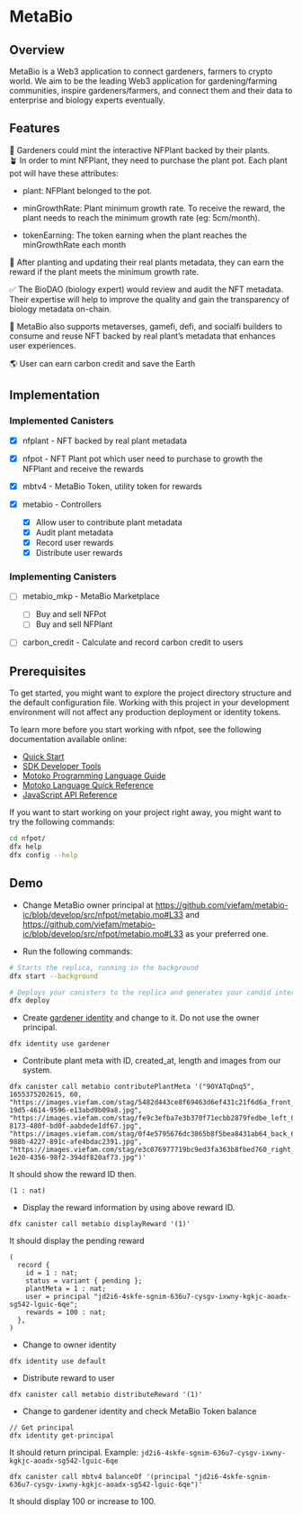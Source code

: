 # MetaBio

## Overview

MetaBio is a Web3 application to connect gardeners, farmers to crypto world. We aim to be the leading Web3 application for gardening/farming communities, inspire gardeners/farmers, and connect them and their data to enterprise and biology experts eventually.

## Features

🌱 Gardeners could mint the interactive NFPlant backed by their plants.  
🪴 In order to mint NFPlant, they need to purchase the plant pot. Each plant pot will have these attributes:

- plant: NFPlant belonged to the pot.

- minGrowthRate: Plant minimum growth rate. To receive the reward, the plant needs to reach the minimum growth rate (eg: 5cm/month).

- tokenEarning: The token earning when the plant reaches the minGrowthRate each month

🏅 After planting and updating their real plants metadata, they can earn the reward if the plant meets the minimum growth rate.

✅ The BioDAO (biology expert) would review and audit the NFT metadata. Their expertise will help to improve the quality and gain the transparency of biology metadata on-chain.

🚀 MetaBio also supports metaverses, gamefi, defi, and socialfi builders to consume and reuse NFT backed by real plant’s metadata that enhances user experiences.

🌎 User can earn carbon credit and save the Earth

## Implementation

### Implemented Canisters

- [x] nfplant - NFT backed by real plant metadata
- [x] nfpot - NFT Plant pot which user need to purchase to growth the NFPlant and receive the rewards
- [x] mbtv4 - MetaBio Token, utility token for rewards
- [x] metabio - Controllers

  - [x] Allow user to contribute plant metadata
  - [x] Audit plant metadata
  - [x] Record user rewards
  - [x] Distribute user rewards

### Implementing Canisters

- [ ] metabio_mkp - MetaBio Marketplace

  - [ ] Buy and sell NFPot
  - [ ] Buy and sell NFPlant

- [ ] carbon_credit - Calculate and record carbon credit to users

## Prerequisites

To get started, you might want to explore the project directory structure and the default configuration file. Working with this project in your development environment will not affect any production deployment or identity tokens.

To learn more before you start working with nfpot, see the following documentation available online:

- [Quick Start](https://sdk.dfinity.org/docs/quickstart/quickstart-intro.html)
- [SDK Developer Tools](https://sdk.dfinity.org/docs/developers-guide/sdk-guide.html)
- [Motoko Programming Language Guide](https://sdk.dfinity.org/docs/language-guide/motoko.html)
- [Motoko Language Quick Reference](https://sdk.dfinity.org/docs/language-guide/language-manual.html)
- [JavaScript API Reference](https://erxue-5aaaa-aaaab-qaagq-cai.raw.ic0.app)

If you want to start working on your project right away, you might want to try the following commands:

```bash
cd nfpot/
dfx help
dfx config --help
```

## Demo

- Change MetaBio owner principal at https://github.com/viefam/metabio-ic/blob/develop/src/nfpot/metabio.mo#L33 and https://github.com/viefam/metabio-ic/blob/develop/src/nfpot/metabio.mo#L33 as your preferred one.

- Run the following commands:

```bash
# Starts the replica, running in the background
dfx start --background

# Deploys your canisters to the replica and generates your candid interface
dfx deploy
```

- Create [gardener identity](https://internetcomputer.org/docs/current/references/cli-reference/dfx-identity) and change to it. Do not use the owner principal.

```
dfx identity use gardener
```

- Contribute plant meta with ID, created_at, length and images from our system.

```
dfx canister call metabio contributePlantMeta '("9OYATqDnq5", 1655375202615, 60, "https://images.viefam.com/stag/5482d443ce8f69463d6ef431c21f6d6a_front_315cf7a0-19d5-4614-9596-e13abd9b09a8.jpg", "https://images.viefam.com/stag/fe9c3efba7e3b370f71ecbb2879fedbe_left_07703946-8173-480f-bd0f-aabdede1df67.jpg", "https://images.viefam.com/stag/0f4e5795676dc3865b8f5bea8431ab64_back_6223f4f4-988b-4227-891c-afe4bdac2391.jpg", "https://images.viefam.com/stag/e3c076977719bc9ed3fa363b8fbed760_right_452d2966-1e20-4356-98f2-394df820af73.jpg")'
```

It should show the reward ID then.

```
(1 : nat)
```

- Display the reward information by using above reward ID.

```
dfx canister call metabio displayReward '(1)'
```

It should display the pending reward

```
(
  record {
    id = 1 : nat;
    status = variant { pending };
    plantMeta = 1 : nat;
    user = principal "jd2i6-4skfe-sgnim-636u7-cysgv-ixwny-kgkjc-aoadx-sg542-lguic-6qe";
    rewards = 100 : nat;
  },
)
```

- Change to owner identity

```
dfx identity use default
```

- Distribute reward to user

```
dfx canister call metabio distributeReward '(1)'
```

- Change to gardener identity and check MetaBio Token balance

```
// Get principal
dfx identity get-principal
```

It should return principal. Example: `jd2i6-4skfe-sgnim-636u7-cysgv-ixwny-kgkjc-aoadx-sg542-lguic-6qe`

```
dfx canister call mbtv4 balanceOf '(principal "jd2i6-4skfe-sgnim-636u7-cysgv-ixwny-kgkjc-aoadx-sg542-lguic-6qe")'
```

It should display 100 or increase to 100.
